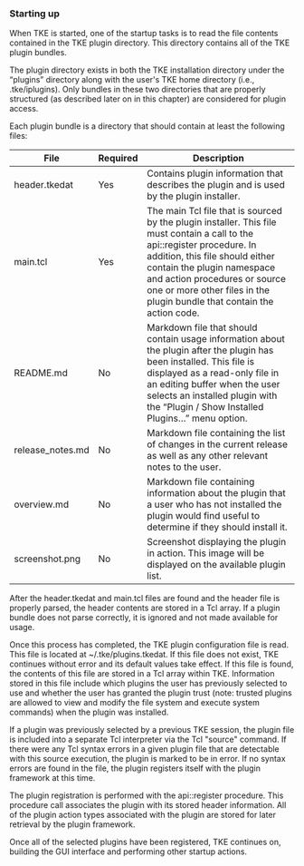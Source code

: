 ### Starting up

When TKE is started, one of the startup tasks is to read the file contents contained in the TKE plugin directory.  This directory contains all of the TKE plugin bundles.

The plugin directory exists in both the TKE installation directory under the “plugins” directory along with the user's TKE home directory (i.e., .tke/iplugins).  Only
bundles in these two directories that are properly structured (as described later on in this chapter) are considered for plugin access.

Each plugin bundle is a directory that should contain at least the following files:

| File | Required | Description |
| - | - | - |
| header.tkedat | Yes | Contains plugin information that describes the plugin and is used by the plugin installer. |
| main.tcl | Yes | The main Tcl file that is sourced by the plugin installer.  This file must contain a call to the api\::register procedure.  In addition, this file should either contain the plugin namespace and action procedures or source one or more other files in the plugin bundle that contain the action code. |
| README.md | No | Markdown file that should contain usage information about the plugin after the plugin has been installed. This file is displayed as a read-only file in an editing buffer when the user selects an installed plugin with the “Plugin / Show Installed Plugins…” menu option. |
| release_notes.md | No | Markdown file containing the list of changes in the current release as well as any other relevant notes to the user. |
| overview.md | No | Markdown file containing information about the plugin that a user who has not installed the plugin would find useful to determine if they should install it. |
| screenshot.png | No | Screenshot displaying the plugin in action. This image will be displayed on the available plugin list.|

After the header.tkedat and main.tcl files are found and the header file is properly parsed, the header contents are stored in a Tcl array.  If a plugin bundle does not parse correctly, it is ignored and not made available for usage.

Once this process has completed, the TKE plugin configuration file is read.  This file is located at \~/.tke/plugins.tkedat.  If this file does not exist, TKE continues without error and its default values take effect.  If this file is found, the contents of this file are stored in a Tcl array within TKE.  Information stored in this file include which plugins the user has previously selected to use and whether the user has granted the plugin trust (note: trusted plugins are allowed to view and modify the file system and execute system commands) when the plugin was installed.

If a plugin was previously selected by a previous TKE session, the plugin file is included into a separate Tcl interpreter via the Tcl "source" command.  If there were any Tcl syntax errors in a given plugin file that are detectable with this source execution, the plugin is marked to be in error.  If no syntax errors are found in the file, the plugin registers itself with the plugin framework at this time.

The plugin registration is performed with the api\::register procedure.  This procedure call associates the plugin with its stored header information.  All of the plugin action types associated with the plugin are stored for later retrieval by the plugin framework.

Once all of the selected plugins have been registered, TKE continues on, building the GUI interface and performing other startup actions.

